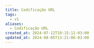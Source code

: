 ```yaml
---
title: Codificação URL
tags:
  - v1
aliases:
  - Codificação URL
created_at: 2024-07-12T19:15:12-03:00
updated_at: 2024-08-05T13:21:06-03:00
---
```


